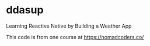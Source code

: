 # ddasup
Learning Reactive Native by Building a Weather App

This code is from one course at https://nomadcoders.co/